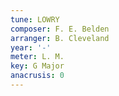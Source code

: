 ```yaml
---
tune: LOWRY
composer: F. E. Belden
arranger: B. Cleveland
year: '-'
meter: L. M.
key: G Major
anacrusis: 0
---
```

